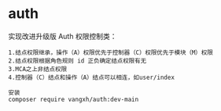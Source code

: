 # auth

实现改进升级版 Auth 权限控制类：

    1.结点权限继承，操作（A）权限优先于控制器（C）权限优先于模块（M）权限
    2.结点权限根据角色规则 id 正负确定结点权限有无
    3.MCA之上非结点权限
    4.控制器（C）结点和操作（A）结点可以相连，如user/index

    安装
    composer require vangxh/auth:dev-main
